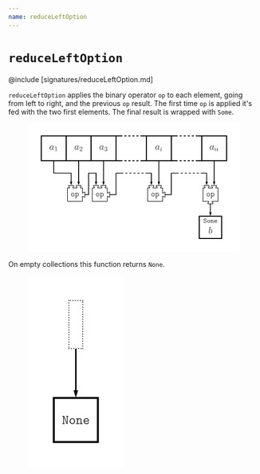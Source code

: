 ```yaml
---
name: reduceLeftOption
---
```


# `reduceLeftOption`

@include [signatures/reduceLeftOption.md]

`reduceLeftOption` applies the binary operator `op` to each element, going from left to right, and the previous `op` result.
The first time `op` is applied it's fed with the two first elements.
The final result is wrapped with `Some`.

<figure class="diagram">
  <img src="images/reduceLeftOption.svg" alt="reduceLeftOption function">
  <!-- <figcaption class="diagram-desc"></figcaption> -->
</figure>

On empty collections this function returns `None`.

<figure class="diagram">
  <img src="images/reduceLeftOption.2.svg" alt="reduceLeftOption function">
  <!-- <figcaption class="diagram-desc"></figcaption> -->
</figure>
